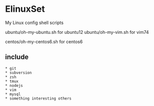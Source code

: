 ElinuxSet
=========

My Linux config shell scripts

ubuntu/oh-my-ubuntu.sh          for ubuntu12
ubuntu/oh-my-vim.sh             for vim74

centos/oh-my-centos6.sh         for centos6

## include
    * git
    * subversion
    * zsh
    * tmux
    * nodejs
    * vim
    * mysql
    * something interesting others


